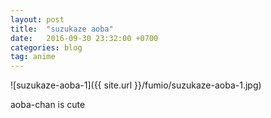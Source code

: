 ```yaml
---
layout: post
title:  "suzukaze aoba"
date:   2016-09-30 23:32:00 +0700
categories: blog
tag: anime
---
```


![suzukaze-aoba-1]({{ site.url }}/fumio/suzukaze-aoba-1.jpg)

aoba-chan is cute